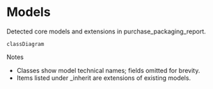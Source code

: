 # Models

Detected core models and extensions in purchase_packaging_report.

```mermaid
classDiagram
```

Notes
- Classes show model technical names; fields omitted for brevity.
- Items listed under _inherit are extensions of existing models.
